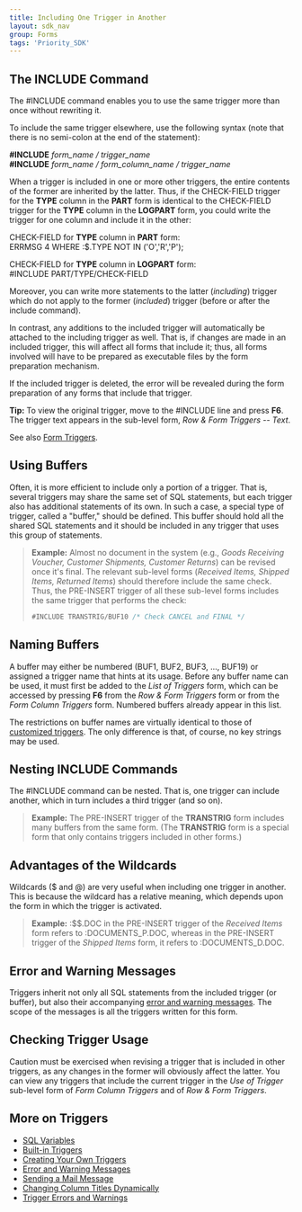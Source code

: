 ```yaml
---
title: Including One Trigger in Another
layout: sdk_nav
group: Forms
tags: 'Priority_SDK'
---
```


## The INCLUDE Command 

The #INCLUDE command enables you to use the same trigger more than once
without rewriting it.

To include the same trigger elsewhere, use the following syntax (note
that there is no semi-colon at the end of the statement):

**#INCLUDE** *form_name / trigger_name*\
**#INCLUDE** *form_name / form_column_name / trigger_name*

When a trigger is included in one or more other
triggers, the entire contents of the former are inherited by the latter.
Thus, if the CHECK-FIELD trigger for the **TYPE** column in the **PART**
form is identical to the CHECK-FIELD trigger for the **TYPE** column in
the **LOGPART** form, you could write the trigger for one column and
include it in the other:

CHECK-FIELD for **TYPE** column in **PART** form:\
ERRMSG 4 WHERE :$.TYPE NOT IN ('O','R','P');

CHECK-FIELD for **TYPE** column in **LOGPART** form:\
#INCLUDE PART/TYPE/CHECK-FIELD

Moreover, you can write more statements to the latter (*including*)
trigger which do not apply to the former (*included*) trigger (before or
after the include command).

In contrast, any additions to the included trigger will automatically be
attached to the including trigger as well. That is, if changes are made
in an included trigger, this will affect all forms that include it;
thus, all forms involved will have to be prepared as executable files by
the form preparation mechanism.

If the included trigger is deleted, the error will be revealed during
the form preparation of any forms that include that trigger.

**Tip:** To view the original trigger, move to the #INCLUDE line and
press **F6**. The trigger text appears in the sub-level form, *Row &
Form Triggers -- Text*.

See also [Form Triggers](Form-Triggers ).

## Using Buffers 

Often, it is more efficient to include only a portion of a trigger. That
is, several triggers may share the same set of SQL statements, but each
trigger also has additional statements of its own. In such a case, a
special type of trigger, called a "buffer," should be defined. This
buffer should hold all the shared SQL statements and it should be
included in any trigger that uses this group of statements.

> **Example:** Almost no document in the system (e.g., *Goods Receiving
> Voucher, Customer Shipments, Customer Returns*) can be revised once
> it's final. The relevant sub-level forms (*Received Items, Shipped
> Items, Returned Items*) should therefore include the same check. Thus,
> the PRE-INSERT trigger of all these sub-level forms includes the same
> trigger that performs the check:
>
> ```sql
> #INCLUDE TRANSTRIG/BUF10 /* Check CANCEL and FINAL */ 
> ```

## Naming Buffers 

A buffer may either be numbered (BUF1, BUF2, BUF3, \..., BUF19) or
assigned a trigger name that hints at its usage. Before any buffer name
can be used, it must first be added to the *List of Triggers* form,
which can be accessed by pressing **F6** from the *Row & Form Triggers*
form or from the *Form Column Triggers* form. Numbered buffers already
appear in this list.

The restrictions on buffer names are virtually identical to those of
[customized
triggers](Creating-your-Triggers#Naming-Customized-Triggers ).
The only difference is that, of course, no key strings may be used.

## Nesting INCLUDE Commands 

The #INCLUDE command can be nested. That is, one trigger can include
another, which in turn includes a third trigger (and so on).

> **Example:** The PRE-INSERT trigger of the **TRANSTRIG** form includes
> many buffers from the same form. (The **TRANSTRIG** form is a special
> form that only contains triggers included in other forms.)

## Advantages of the Wildcards 

Wildcards (\$ and @) are very useful when including one trigger in
another. This is because the wildcard has a relative meaning, which
depends upon the form in which the trigger is activated.

> **Example:** :$$.DOC in the PRE-INSERT trigger of the *Received
> Items* form refers to :DOCUMENTS_P.DOC, whereas in the PRE-INSERT
> trigger of the *Shipped Items* form, it refers to :DOCUMENTS_D.DOC.

## Error and Warning Messages 

Triggers inherit not only all SQL statements from the included trigger
(or buffer), but also their accompanying [error and warning
messages](Errors-and-Warnings ). The scope of the
messages is all the triggers written for this form.

## Checking Trigger Usage 

Caution must be exercised when revising a trigger that is included in
other triggers, as any changes in the former will obviously affect the
latter. You can view any triggers that include the current trigger in
the *Use of Trigger* sub-level form of *Form Column Triggers* and of
*Row & Form Triggers*.

<!-- TODO: Mention func form -->

## More on Triggers 

-   [SQL Variables](SQL-Variables )
-   [Built-in Triggers](Built-in-Triggers )
-   [Creating Your Own Triggers](Creating-your-Triggers )
-   [Error and Warning Messages](Errors-and-Warnings )
-   [Sending a Mail Message](Send-Mail )
-   [Changing Column Titles
    Dynamically](Dynamic-Column-Titles )
-   [Trigger Errors and
    Warnings](Trigger-Errors )
